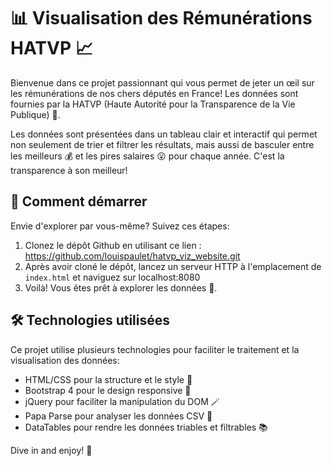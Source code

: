 
# 📊 Visualisation des Rémunérations HATVP 📈

Bienvenue dans ce projet passionnant qui vous permet de jeter un œil sur les rémunérations de nos chers députés en France! Les données sont fournies par la HATVP (Haute Autorité pour la Transparence de la Vie Publique) 👀.

Les données sont présentées dans un tableau clair et interactif qui permet non seulement de trier et filtrer les résultats, mais aussi de basculer entre les meilleurs 💰 et les pires salaires 😮 pour chaque année. C'est la transparence à son meilleur!

## 🚀 Comment démarrer

Envie d'explorer par vous-même? Suivez ces étapes:

1. Clonez le dépôt Github en utilisant ce lien : https://github.com/louispaulet/hatvp_viz_website.git
2. Après avoir cloné le dépôt, lancez un serveur HTTP à l'emplacement de `index.html` et naviguez sur localhost:8080
3. Voilà! Vous êtes prêt à explorer les données 🧐.

## 🛠️ Technologies utilisées

Ce projet utilise plusieurs technologies pour faciliter le traitement et la visualisation des données:

- HTML/CSS pour la structure et le style 🎨
- Bootstrap 4 pour le design responsive 📱
- jQuery pour faciliter la manipulation du DOM 🪄
- Papa Parse pour analyser les données CSV 🧾
- DataTables pour rendre les données triables et filtrables 📚

Dive in and enjoy! 🎉

